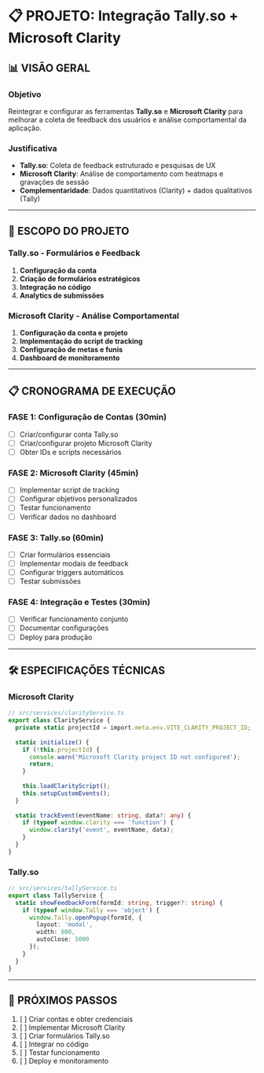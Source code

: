 # 📋 PROJETO: Integração Tally.so + Microsoft Clarity

## **📊 VISÃO GERAL**

### **Objetivo**
Reintegrar e configurar as ferramentas **Tally.so** e **Microsoft Clarity** para melhorar a coleta de feedback dos usuários e análise comportamental da aplicação.

### **Justificativa**
- **Tally.so**: Coleta de feedback estruturado e pesquisas de UX
- **Microsoft Clarity**: Análise de comportamento com heatmaps e gravações de sessão
- **Complementaridade**: Dados quantitativos (Clarity) + dados qualitativos (Tally)

---

## **🎯 ESCOPO DO PROJETO**

### **Tally.so - Formulários e Feedback**
1. **Configuração da conta**
2. **Criação de formulários estratégicos**
3. **Integração no código**
4. **Analytics de submissões**

### **Microsoft Clarity - Análise Comportamental**
1. **Configuração da conta e projeto**
2. **Implementação do script de tracking**
3. **Configuração de metas e funis**
4. **Dashboard de monitoramento**

---

## **📋 CRONOGRAMA DE EXECUÇÃO**

### **FASE 1: Configuração de Contas (30min)**
- [ ] Criar/configurar conta Tally.so
- [ ] Criar/configurar projeto Microsoft Clarity
- [ ] Obter IDs e scripts necessários

### **FASE 2: Microsoft Clarity (45min)**
- [ ] Implementar script de tracking
- [ ] Configurar objetivos personalizados
- [ ] Testar funcionamento
- [ ] Verificar dados no dashboard

### **FASE 3: Tally.so (60min)**
- [ ] Criar formulários essenciais
- [ ] Implementar modais de feedback
- [ ] Configurar triggers automáticos
- [ ] Testar submissões

### **FASE 4: Integração e Testes (30min)**
- [ ] Verificar funcionamento conjunto
- [ ] Documentar configurações
- [ ] Deploy para produção

---

## **🛠️ ESPECIFICAÇÕES TÉCNICAS**

### **Microsoft Clarity**
```typescript
// src/services/clarityService.ts
export class ClarityService {
  private static projectId = import.meta.env.VITE_CLARITY_PROJECT_ID;
  
  static initialize() {
    if (!this.projectId) {
      console.warn('Microsoft Clarity project ID not configured');
      return;
    }
    
    this.loadClarityScript();
    this.setupCustomEvents();
  }
  
  static trackEvent(eventName: string, data?: any) {
    if (typeof window.clarity === 'function') {
      window.clarity('event', eventName, data);
    }
  }
}
```

### **Tally.so**
```typescript
// src/services/tallyService.ts
export class TallyService {
  static showFeedbackForm(formId: string, trigger?: string) {
    if (typeof window.Tally === 'object') {
      window.Tally.openPopup(formId, {
        layout: 'modal',
        width: 600,
        autoClose: 5000
      });
    }
  }
}
```

---

## **🚀 PRÓXIMOS PASSOS**

1. [ ] Criar contas e obter credenciais
2. [ ] Implementar Microsoft Clarity
3. [ ] Criar formulários Tally.so
4. [ ] Integrar no código
5. [ ] Testar funcionamento
6. [ ] Deploy e monitoramento 
